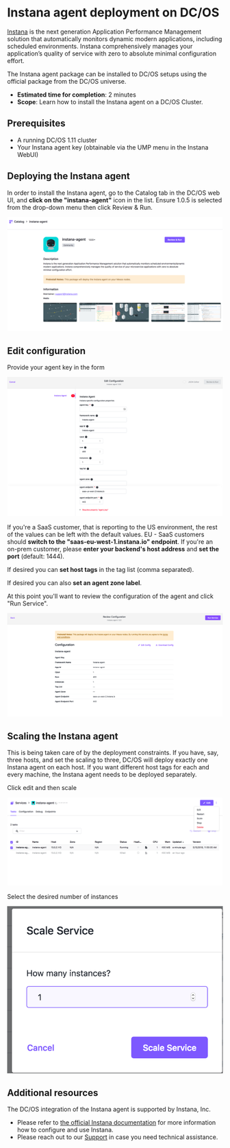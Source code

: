 # Instana agent deployment on DC/OS

[Instana](https://www.instana.com "Instana") is the next generation Application Performance Management solution that automatically monitors dynamic modern applications, including scheduled environments. Instana comprehensively manages your application’s quality of service with zero to absolute minimal configuration effort.

The Instana agent package can be installed to DC/OS setups using the official package from the DC/OS universe.

* **Estimated time for completion**: 2 minutes
* **Scope**: Learn how to install the Instana agent on a DC/OS Cluster.

## Prerequisites

* A running DC/OS 1.11 cluster
* Your Instana agent key (obtainable via the UMP menu in the Instana WebUI)

## Deploying the Instana agent

In order to install the Instana agent, go to the Catalog tab in the DC/OS web UI, and **click on the "instana-agent"** icon in the list. Ensure 1.0.5 is selected from the drop-down menu then click Review & Run.

![Installing the Instana agent on DC/OS](img/DCOS-step1.png "Installing the Instana agent on DC/OS")

## Edit configuration

Provide your agent key in the form

![Provide your Instana agent key](img/DCOS-step2.png "Provide your Instana agent key in the advanced tab")

If you're a SaaS customer, that is reporting to the US environment, the rest of the values can be left with the default values. EU - SaaS customers should **switch to the "saas-eu-west-1.instana.io" endpoint**. If you're an on-prem customer, please **enter your backend's host address** and **set the port** (default: 1444). 


If desired you can **set host tags** in the tag list (comma separated).

If desired you can also **set an agent zone label**. 

At this point you'll want to review the configuration of the agent and click "Run Service". 


![Run Service](img/DCOS-step3.png "Run Service")


## Scaling the Instana agent

This is being taken care of by the deployment constraints. If you have, say, three hosts, and set the scaling to three, DC/OS will deploy exactly one Instana agent on each host. If you want different host tags for each and every machine, the Instana agent needs to be deployed separately.

Click edit and then scale

![The Instana agent supports scaling](img/DCOS-step4.png "The Instana agent supports scaling")

Select the desired number of instances


![Scale the number of desired hosts](img/Scaling.png "Scale the number of desired hosts")

## Additional resources

The DC/OS integration of the Instana agent is supported by Instana, Inc. 

- Please refer to [the official Instana documentation](https://docs.instana.com) for more information how to configure and use Instana.
- Please reach out to our [Support](https://support.instana.com/) in case you need technical assistance.
